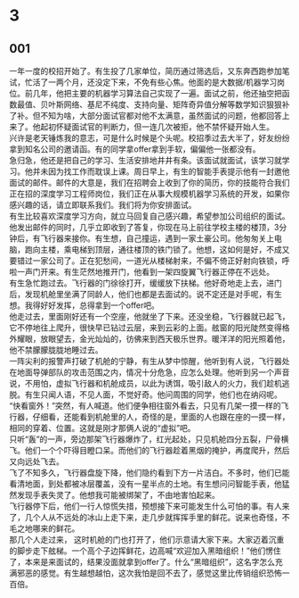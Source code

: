 # 3  
## 001  
一年一度的校招开始了。有生投了几家单位，简历通过筛选后，又东奔西跑参加笔试，忙活了一两个月，还没定下来，不免有些心焦。他面的是大数据/机器学习岗位。前几年，他把主要的机器学习算法自己实现了一遍。面试之前，他还抽空把函数最值、贝叶斯网络、基尼不纯度、支持向量、矩阵奇异值分解等数学知识狠狠补了补。但不知为啥，大部分面试官都对他不太满意，虽然面试的问题，他都回答上来了。他起初怀疑面试官的判断力，但一连几次被拒，他不禁怀疑开始人生。  
兴许是老天锤炼我的意志，可是什么时候是个头呢。校招季过去大半了，好友纷纷拿到知名公司的邀请函。有的同学拿offer拿到手软，偏偏他一张都没有。  
急归急，他还是把自己的学习、生活安排地井井有条。该面试就面试，该学习就学习。他并未因为找工作而耽误上课。周日早上，有生的智能手表提示他有一封邀他面试的邮件。邮件的大意是，我们在招聘会上收到了你的简历，你的技能符合我们正在招的深度学习工程师岗位，我们正在从事大规模机器学习系统的开发，如果你感兴趣的话，请立即联系我们。我们将为你安排面试。  
有生比较喜欢深度学习方向，就立马回复自己感兴趣，希望参加公司组织的面试。他发出邮件的同时，几乎立即收到了答复，你现在马上前往学校主楼的楼顶，3分钟后，有飞行器来接你。有生想，自己撞运，遇到一家土豪公司。他匆匆关上电脑，跑向主楼，乘电梯到顶层，通往楼顶的铁门锁了。他想，这如何是好，不成又要错过一家公司了。正在犯愁间，一道光从楼梯射来，不偏不倚正好射向铁锁，呼啦一声门开来。有生茫然地推开门，他看到一架四旋翼飞行器正停在不远处。  
有生急忙跑过去。飞行器的门徐徐打开，缓缓放下扶梯。他好奇地走上去，进门后，发现机舱里坐满了同龄人，他们也都是去面试的。说不定还是对手呢，有生想。我得好好发挥，总得拿到一个offer吧。  
他走过去，里面刚好还有一个空座，他就坐了下来。还没坐稳，飞行器就已起飞，它不停地往上爬升，很快早已钻过云层，来到云彩的上面。舷窗的阳光陡然变得格外耀眼，放眼望去，金光灿灿的，彷佛来到西天极乐世界。暖洋洋的阳光照着他，他不禁朦朦胧胧地睡过去。  
一阵尖利的报警声打破了机舱的宁静，有生从梦中惊醒，他听到有人说，飞行器处在地面导弹部队的攻击范围之内，情况十分危急，应怎么处理。他听到另一个声音说，不用怕，虚拟飞行器和机舱成员，以此为诱饵，吸引敌人的火力，我们趁机逃脱。有生只闻人语，不见人面，不觉好奇。他问周围的同学，他们也在纳闷呢。  
“快看窗外！”突然，有人喊道。他们便争相往窗外看去，只见有几架一摸一样的飞行器，仔细看，还能看到机舱里的人，奇怪的是，里面的人也跟在座的一摸一样，相同的穿着、位置。这就是刚才那俩人说的“虚拟”吧。  
只听“轰”的一声，旁边那架飞行器爆炸了，红光起处，只见机舱四分五裂，尸骨横飞。他们一个个吓得目瞪口呆。而他们的飞行器趁着黑烟的掩护，再度爬升，然后又向远处飞去。  
飞了不知多久，飞行器盘旋下降，他们隐约看到下方一片洁白。不多时，他们已能看清地面，到处都被冰层覆盖，没有一星半点的土地。有生想问问智能手表，他猛然发现手表失灵了。他想我可能被绑架了，不由地害怕起来。  
飞行器停下后，他们一行人惊慌失措，预想接下来可能发生什么可怕的事。有人来了，几个人从不远处的冰山上走下来，走几步就挥挥手里的鲜花。说来也奇怪，不毛之地哪来的鲜花。  
那几个人走过来， 这时机舱的门也打开了，他们示意请大家下来。大家迈着沉重的脚步走下舷梯。一个高个子边挥鲜花，边高喊“欢迎加入黑暗组织！”他们愣住了，本来是来面试的，结果没面就拿到offer了。什么“黑暗组织”，这名字怎么充满邪恶的感觉。有生越想越怕，这次我怕是回不去了，感觉这里比传销组织恐怖一百倍。




